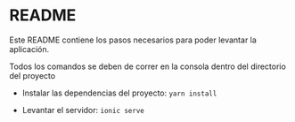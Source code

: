 # README

Este README contiene los pasos necesarios para poder levantar la aplicación.

Todos los comandos se deben de correr en la consola dentro del directorio del proyecto

* Instalar las dependencias del proyecto: `yarn install`

* Levantar el servidor: `ionic serve`